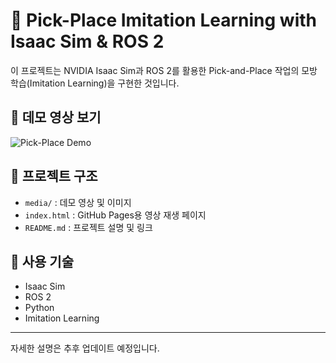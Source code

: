 # 🤖 Pick-Place Imitation Learning with Isaac Sim & ROS 2

이 프로젝트는 NVIDIA Isaac Sim과 ROS 2를 활용한 Pick-and-Place 작업의 모방 학습(Imitation Learning)을 구현한 것입니다.

## 🎥 데모 영상 보기

![Pick-Place Demo](media/pickplace_imitationlearning_3.gif)

## 📁 프로젝트 구조

- `media/` : 데모 영상 및 이미지
- `index.html` : GitHub Pages용 영상 재생 페이지
- `README.md` : 프로젝트 설명 및 링크

## 🚀 사용 기술

- Isaac Sim
- ROS 2
- Python
- Imitation Learning

---

자세한 설명은 추후 업데이트 예정입니다.
